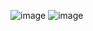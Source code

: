 ![image](https://github.com/user-attachments/assets/bec28c3a-4ff9-4ff5-b38d-9d55b9f7e1fa)
![image](https://github.com/user-attachments/assets/54065ada-5e52-4037-8fec-619976de3e99)
